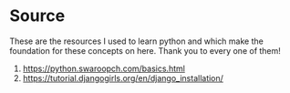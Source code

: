 # Source

These are the resources I used to learn python and which make the foundation for these concepts on here. Thank you to every one of them!

1. https://python.swaroopch.com/basics.html
1. https://tutorial.djangogirls.org/en/django_installation/
